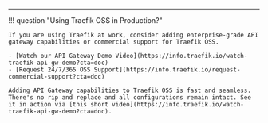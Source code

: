 ---

!!! question "Using Traefik OSS in Production?"

    If you are using Traefik at work, consider adding enterprise-grade API gateway capabilities or commercial support for Traefik OSS.

    - [Watch our API Gateway Demo Video](https://info.traefik.io/watch-traefik-api-gw-demo?cta=doc)
    - [Request 24/7/365 OSS Support](https://info.traefik.io/request-commercial-support?cta=doc)
    
    Adding API Gateway capabilities to Traefik OSS is fast and seamless. There's no rip and replace and all configurations remain intact. See it in action via [this short video](https://info.traefik.io/watch-traefik-api-gw-demo?cta=doc).
